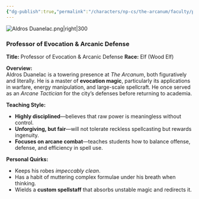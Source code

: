 ```yaml
---
{"dg-publish":true,"permalink":"/characters/np-cs/the-arcanum/faculty/professor-aldros-duanelac/","created":"2025-05-12T18:46:09.610-07:00","updated":"2025-03-04T18:14:28.000-08:00"}
---
```


![Aldros Duanelac.png|right|300](/img/user/zz.%20Behind%20the%20Scenes/Pictures/Aldros%20Duanelac.png)
### **Professor of Evocation & Arcanic Defense**
**Title:** Professor of Evocation & Arcanic Defense
**Race:** Elf (Wood Elf)  

**Overview:**  
Aldros Duanelac is a towering presence at _The Arcanum_, both figuratively and literally. He is a master of **evocation magic**, particularly its applications in warfare, energy manipulation, and large-scale spellcraft. He once served as an _Arcane Tactician_ for the city’s defenses before returning to academia. 

**Teaching Style:**

- **Highly disciplined**—believes that raw power is meaningless without control.
- **Unforgiving, but fair**—will not tolerate reckless spellcasting but rewards ingenuity.
- **Focuses on arcane combat**—teaches students how to balance offense, defense, and efficiency in spell use.

**Personal Quirks:**

- Keeps his robes _impeccably clean_.
- Has a habit of muttering complex formulae under his breath when thinking.
- Wields a **custom spellstaff** that absorbs unstable magic and redirects it.